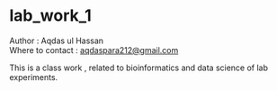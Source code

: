 # lab_work_1
Author : Aqdas ul Hassan <br>
Where to contact : aqdaspara212@gmail.com

This is a class work , related to bioinformatics and data science of lab experiments.
